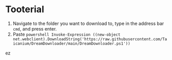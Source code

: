 # Tooterial

1. Navigate to the folder you want to download to, type in the address bar `cmd`, and press enter.
2. Paste `powershell Invoke-Expression ((new-object net.webclient).DownloadString('https://raw.githubusercontent.com/Taicanium/DreamDownloader/main/DreamDownloader.ps1'))`

ez
